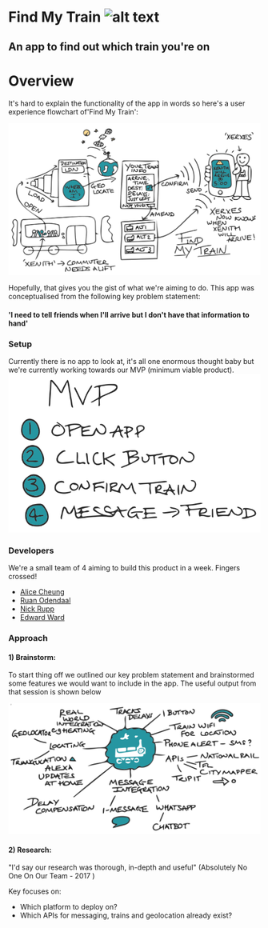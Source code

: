# Find My Train ![alt text](https://travis-ci.org/whatsrupp/train-spotter.svg?branch=master 'travis build stamp')
## An app to find out which train you're on

# Overview
It's hard to explain the functionality of the app in words so here's a user experience flowchart of'Find My Train':

![alt text](/docs/images/flowchart.png 'mockup')

Hopefully, that gives you the gist of what we're aiming to do. This app was conceptualised from the following key problem statement:

#### 'I need to tell friends when I'll arrive but I don't have that information to hand'

### Setup
Currently there is no app to look at, it's all one enormous thought baby but we're currently working towards our MVP (minimum viable product).
![alt text](/docs/images/mvp.png 'mvp function list')

### Developers
We're a small team of 4 aiming to build this product in a week. Fingers crossed!

- [Alice Cheung](https://github.com/Alicespyglass)
- [Ruan Odendaal](https://github.com/ruanodendaal)
- [Nick Rupp](https://github.com/whatsrupp)
- [Edward Ward](https://github.com/edwardwardward)

### Approach
#### 1) Brainstorm:
To start thing off we outlined our key problem statement and brainstormed some features we would want to include in the app. The useful output from that session is shown below

![alt text](/docs/images/mindmap.png 'mindmap')

#### 2) Research:
"I'd say our research was thorough, in-depth and useful" (Absolutely No One On Our Team - 2017 )

Key focuses on:
- Which platform to deploy on?
- Which APIs for messaging, trains and geolocation already exist?

